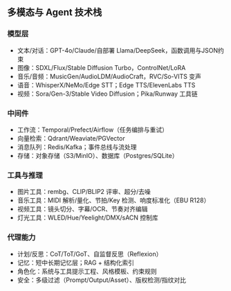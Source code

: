 ## 多模态与 Agent 技术栈

### 模型层
- 文本/对话：GPT-4o/Claude/自部署 Llama/DeepSeek，函数调用与JSON约束
- 图像：SDXL/Flux/Stable Diffusion Turbo，ControlNet/LoRA
- 音乐/音频：MusicGen/AudioLDM/AudioCraft，RVC/So-VITS 变声
- 语音：WhisperX/NeMo/Edge STT；Edge TTS/ElevenLabs TTS
- 视频：Sora/Gen-3/Stable Video Diffusion；Pika/Runway 工具链

### 中间件
- 工作流：Temporal/Prefect/Airflow（任务编排与重试）
- 向量检索：Qdrant/Weaviate/PGVector
- 消息队列：Redis/Kafka；事件总线与流处理
- 存储：对象存储（S3/MinIO）、数据库（Postgres/SQLite）

### 工具与推理
- 图片工具：rembg、CLIP/BLIP2 评审、超分/去噪
- 音乐工具：MIDI 解析/量化、节拍/Key 检测、响度标准化（EBU R128）
- 视频工具：镜头切分、字幕/OCR、节奏对齐编辑
- 灯光工具：WLED/Hue/Yeelight/DMX/sACN 控制库

### 代理能力
- 计划/反思：CoT/ToT/GoT、自监督反思（Reflexion）
- 记忆：短中长期记忆层；RAG + 结构化索引
- 角色化：系统与工具提示工程、风格模板、约束规则
- 安全：多级过滤（Prompt/Output/Asset）、版权检测/指纹对比


